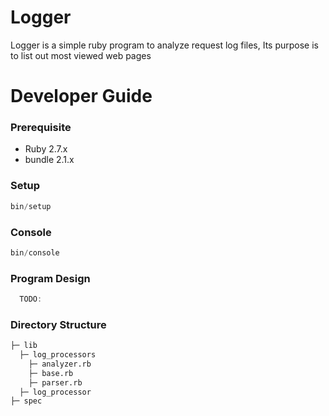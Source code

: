 # Logger

Logger is a simple ruby program to analyze request log files, Its purpose is to list out most viewed web pages
# Developer Guide

### Prerequisite
- Ruby 2.7.x
- bundle 2.1.x

### Setup

```powershell
bin/setup
```
### Console
```powershell
bin/console
```
### Program Design
```powershell
  TODO:
```
### Directory Structure

```sh
├─ lib
  ├─ log_processors
    ├─ analyzer.rb
    ├─ base.rb
    ├─ parser.rb
  ├─ log_processor
├─ spec
```